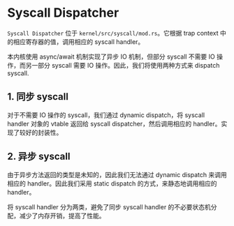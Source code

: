 # Syscall Dispatcher

`Syscall Dispatcher` 位于 `kernel/src/syscall/mod.rs`。它根据 trap context 中的相应寄存器的值，调用相应的 syscall handler。

本内核使用 async/await 机制实现了异步 IO 机制，但部分 syscall 不需要 IO 操作，而另一部分 syscall 需要 IO 操作。因此，我们将使用两种方式来 dispatch syscall.

## 1. 同步 syscall

对于不需要 IO 操作的 syscall，我们通过 dynamic dispatch，将 syscall handler 对象的 vtable 返回给 syscall dispatcher，然后调用相应的 handler。实现了较好的封装性。

## 2. 异步 syscall

由于异步方法返回的类型是未知的，因此我们无法通过 dynamic dispatch 来调用相应的 handler。因此我们采用 static dispatch 的方式，来静态地调用相应的 handler。

将 syscall handler 分为两类，避免了同步 syscall handler 的不必要状态机分配，减少了内存开销，提高了性能。

